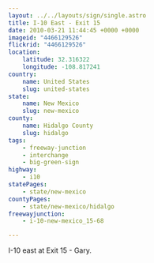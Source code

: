 ```yaml
---
layout: ../../layouts/sign/single.astro
title: I-10 East - Exit 15
date: 2010-03-21 11:44:45 +0000 +0000
imageid: "4466129526"
flickrid: "4466129526"
location:
    latitude: 32.316322
    longitude: -108.817241
country:
    name: United States
    slug: united-states
state:
    name: New Mexico
    slug: new-mexico
county:
    name: Hidalgo County
    slug: hidalgo
tags:
    - freeway-junction
    - interchange
    - big-green-sign
highway:
    - i10
statePages:
    - state/new-mexico
countyPages:
    - state/new-mexico/hidalgo
freewayjunction:
    - i-10-new-mexico_15-68

---
```

I-10 east at Exit 15 - Gary.